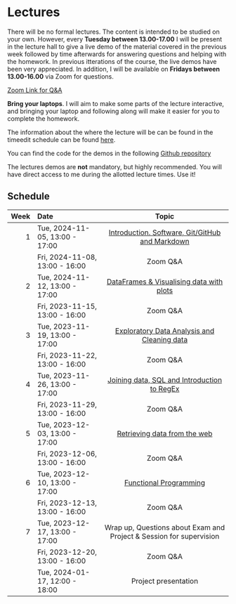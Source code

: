 # Lectures

There will be no formal lectures. The content is intended to be studied on your
own. However, every **Tuesday between 13.00-17.00** I will be present in the lecture
hall to give a live demo of the material covered in the previous week followed
by time afterwards for answering questions and helping with the homework. In
previous itterations of the course, the live demos have been very appreciated.
In addition, I will be available on **Fridays between 13.00-16.00** via Zoom for
questions.

[Zoom Link for Q&A](https://stockholmuniversity.zoom.us/j/68515852290)

**Bring your laptops**. I will aim to make some parts of the lecture
interactive, and bringing your laptop and following along will make it easier
for you to complete the homework.

The information about the where the lecture will be can be found in the timeedit
schedule can be found
[here](https://cloud.timeedit.net/su/web/stud1/s.html?tab=3&object=cevt_48182_HT2023&startDate=20230930&endDate=20240413&type=courseevent&h=t&l=en).

You can find the code for the demos in the following [Github
repository](https://github.com/su-mt4007/lecture-demos)

The lectures demos are **not** mandatory, but highly recommended. You will have
direct access to me during the allotted lecture times. Use it!

## Schedule

|   Week    | Date                            |Topic                                                                |
|----------:|:-------------------------------|:---------------------------------------------------------------------:|
|        1  | Tue, 2024-11-05,  13:00 - 17:00 | [Introduction. Software, Git/GitHub and Markdown](/lectures/week-1) |
|           | Fri, 2024-11-08,  13:00 - 16:00 | Zoom Q&A                                                            |
|        2  | Tue, 2024-11-12,  13:00 - 17:00 | [DataFrames & Visualising data with plots](/lectures/week-2)        |
|           | Fri, 2023-11-15,  13:00 - 16:00 | Zoom Q&A                                                            |
|        3  | Tue, 2023-11-19,  13:00 - 17:00 | [Exploratory Data Analysis and Cleaning data](/lectures/week-3)     |
|           | Fri, 2023-11-22,  13:00 - 16:00 | Zoom Q&A                                                            |
|        4  | Tue, 2023-11-26,  13:00 - 17:00 | [Joining data, SQL and Introduction to RegEx](/lectures/week-4)                                   |
|           | Fri, 2023-11-29,  13:00 - 16:00 | Zoom Q&A                                                            |
|        5  | Tue, 2023-12-03,  13:00 - 17:00 | [Retrieving data from the web]()                    |
|           | Fri, 2023-12-06,  13:00 - 16:00 | Zoom Q&A                                                            |
|        6  | Tue, 2023-12-10,  13:00 - 17:00 | [Functional Programming]()                          |
|           | Fri, 2023-12-13,  13:00 - 16:00 | Zoom Q&A                                                            |
|        7  | Tue, 2023-12-17,  13:00 - 17:00 | Wrap up, Questions about Exam and Project & Session for supervision |
|           | Fri, 2023-12-20,  13:00 - 16:00 | Zoom Q&A                                                            |
|           | Tue, 2024-01-17,  12:00 - 18:00 | Project presentation                                           |

